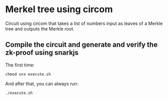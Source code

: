 # Merkel tree using circom

Circuit using circom that takes a list of numbers input as leaves of a Merkle tree and outputs the Merkle root.

## Compile the circuit and generate and verify the zk-proof using snarkjs

The first time:

```console
chmod u+x execute.sh
```

And after that, you can always run:

```console
./execute.sh
```
